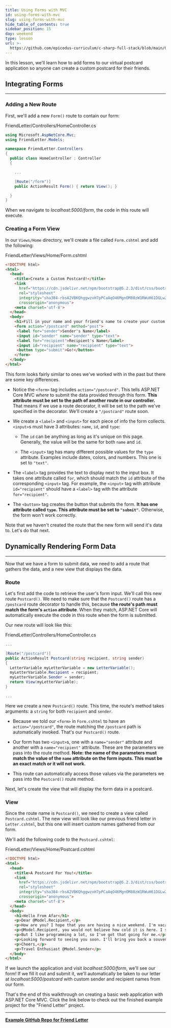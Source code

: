 ```yaml
---
title: Using Forms with MVC
id: using-forms-with-mvc
slug: using-forms-with-mvc
hide_table_of_contents: true
sidebar_position: 15
day: weekend
type: lesson
url: >-
  https://github.com/epicodus-curriculum/c-sharp-full-stack/blob/main/0o_using_forms_with_mvc.md
---
```


In this lesson, we'll learn how to add forms to our virtual postcard application so anyone can create a custom postcard for their friends.

## Integrating Forms
---

### Adding a New Route

First, we'll add a new `Form()` route to contain our form:

<div class="filename">FriendLetter/Controllers/HomeController.cs</div>

```csharp
using Microsoft.AspNetCore.Mvc;
using FriendLetter.Models;

namespace FriendLetter.Controllers
{
  public class HomeController : Controller
  {

    ...

    [Route("/form")]
    public ActionResult Form() { return View(); }

  }
}
```

When we navigate to _localhost:5000/form_, the code in this route will execute.

### Creating a Form View

In our `Views/Home` directory, we'll create a file called `Form.cshtml` and add the following:

<div class="filename">FriendLetter/Views/Home/Form.cshtml</div>

```html
<!DOCTYPE html>
<html>
  <head>
    <title>Create a Custom Postcard!</title>
    <link 
      href="https://cdn.jsdelivr.net/npm/bootstrap@5.2.3/dist/css/bootstrap.min.css" 
      rel="stylesheet" 
      integrity="sha384-rbsA2VBKQhggwzxH7pPCaAqO46MgnOM80zW1RWuH61DGLwZJEdK2Kadq2F9CUG65" 
      crossorigin="anonymous">
    <meta charset='utf-8'>
  </head>
  <body>
    <h1>Fill in your name and your friend's name to create your custom postcard!</h1>
    <form action="/postcard" method="post">
     <label for="sender">Sender's Name</label>
     <input id="sender" name="sender" type="text">
     <label for="recipient">Recipient's Name</label>
     <input id="recipient" name="recipient" type="text">
     <button type="submit">Go!</button>
    </form>
  </body>
</html>
```

This form looks fairly similar to ones we've worked with in the past but there are some key differences.

* Notice the `<form>` tag includes `action="/postcard"`. This tells ASP.NET Core MVC _where_ to submit the data provided through this form. **This attribute must be set to the path of another route in our controller.** That means if we use a route decorator, it will be set to the path we've specified in the decorator. We'll create a `"/postcard"` route soon.

* We create a `<label>` and `<input>` for each piece of info the form collects. `<input>`s must have 3 attributes: `name`, `id`, and `type`:

  * The `id` can be anything as long as it's unique on this page. Generally, the value will be the same for both `name` and `id`.

  * The `<input>` tag has many different possible values for the `type` attribute. Examples include dates, colors, and numbers. This one is set to `"text"`.

* The `<label>` tag provides the text to display next to the input box. It takes one attribute called `for`, which should match the `id` attribute of the corresponding `<input>` tag. For example, the `<input>` tag with attribute `id="recipient"` should have a `<label>` tag with the attribute `for="recipient"`.

* The `<button>` tag creates the button that submits the form. **It has one attribute called `type`. This attribute must be set to `"submit"`.** Otherwise, the form won't work correctly.

Note that we haven't created the route that the new form will send it's data to. Let's do that next.

## Dynamically Rendering Form Data
---

Now that we have a form to submit data, we need to add a route that gathers the data, and a new view that displays the data. 

### Route

Let's first add the code to retrieve the user's form input. We'll call this new route `Postcard()`. We need to make sure that the `Postcard()` route has a `/postcard` route decorator to handle this, because **the route's path must match the form's `action` attribute**. When they match, ASP.NET Core will automatically execute the code in this route when the form is submitted.

Our new route will look like this:

<div class="filename">FriendLetter/Controllers/HomeController.cs</div>

```csharp
...

[Route("/postcard")]
public ActionResult Postcard(string recipient, string sender)
{
  LetterVariable myLetterVariable = new LetterVariable();
  myLetterVariable.Recipient = recipient;
  myLetterVariable.Sender = sender;
  return View(myLetterVariable);
}

...
```

Here we create a new `Postcard()` route. This time, the route's method takes arguments: a `string` for both `recipient` and `sender`.

* Because we told our `<form>` in `Form.cshtml` to have an `action="/postcard"`, the route matching the `/postcard` path is automatically invoked. That's our `Postcard()` route.

* Our form has two `<input>`s, one with a `name="sender"` attribute and another with a `name="recipient"` attribute. These are the parameters we pass into the route method.  **Note: the name of the parameters must match the value of the `name` attribute on the form inputs. This must be an exact match or it will not work.**

* This route can automatically access those values via the parameters we pass into the `Postcard()` route method.

Next, let's create the view that will display the form data in a postcard.

### View

Since the route name is `Postcard()`, we need to create a view called `Postcard.cshtml`. The new view will look like our previous friend letter in `Letter.cshtml`, but this one will insert custom names gathered from our form. 

We'll add the following code to the `Postcard.cshtml`:

<div class="filename">FriendLetter/Views/Home/Postcard.cshtml</div>

```html
<!DOCTYPE html>
<html>
  <head>
    <title>A Postcard For You!</title>
    <link 
      href="https://cdn.jsdelivr.net/npm/bootstrap@5.2.3/dist/css/bootstrap.min.css" 
      rel="stylesheet" 
      integrity="sha384-rbsA2VBKQhggwzxH7pPCaAqO46MgnOM80zW1RWuH61DGLwZJEdK2Kadq2F9CUG65" 
      crossorigin="anonymous">
    <meta charset='utf-8'>
  </head>
  <body>
    <h1>Hello From Afar</h1>
    <p>Dear @Model.Recipient,</p>
    <p>How are you? I hope that you are having a nice weekend. I'm vacationing in the Iceland while I learn programming!</p>
    <p>@Model.Recipient, you would not believe how cold it is here. I should have gone to Hawaii instead.</p>
    <p>But I like programming a lot, so I've got that going for me.</p>
    <p>Looking forward to seeing you soon. I'll bring you back a souvenir.</p>
    <p>Cheers,</p>
    <p>Travel Enthusiast @Model.Sender</p>
  </body>
</html>
```

If we launch the application and visit _localhost:5000/form_, we'll see our form! If we fill it out and submit it, we'll automatically be taken to our letter at _localhost:5000/postcard_ with custom sender and recipient names from our form.

That's the end of this walkthrough on creating a basic web application with ASP.NET Core MVC. Click the link below to check out the finished example project for the "Friend Letter" project.

---

**[<i class="glyphicon glyphicon-folder-open"></i>  Example GitHub Repo for Friend Letter](https://github.com/epicodus-lessons/section-2-friend-letter-csharp-net6)**
